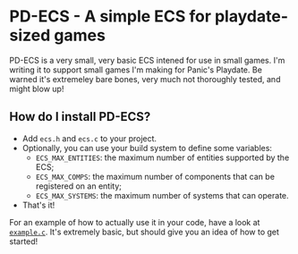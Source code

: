 PD-ECS - A simple ECS for playdate-sized games
==============================================

PD-ECS is a very small, very basic ECS intened for use in small games. I'm writing it to support
small games I'm making for Panic's Playdate. Be warned it's extremeley bare bones, very much not
thoroughly tested, and might blow up!

How do I install PD-ECS?
------------------------

- Add `ecs.h` and `ecs.c` to your project.
- Optionally, you can use your build system to define some variables:
    - `ECS_MAX_ENTITIES`: the maximum number of entities supported by the ECS;
    - `ECS_MAX_COMPS`: the maximum number of components that can be registered on an entity;
    - `ECS_MAX_SYSTEMS`: the maximum number of systems that can operate.
- That's it!

For an example of how to actually use it in your code, have a look at [`example.c`](example.c).
It's extremely basic, but should give you an idea of how to get started!
